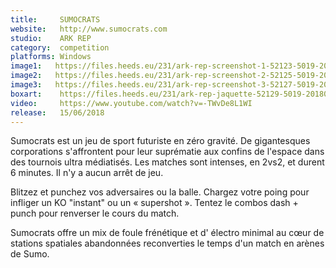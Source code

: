 ```yaml
---
title:     SUMOCRATS
website:   http://www.sumocrats.com
studio:    ARK REP
category:  competition
platforms: Windows
image1:   https://files.heeds.eu/231/ark-rep-screenshot-1-52123-5019-20180409-181044.jpg
image2:   https://files.heeds.eu/231/ark-rep-screenshot-2-52125-5019-20180409-181045.jpg
image3:   https://files.heeds.eu/231/ark-rep-screenshot-3-52127-5019-20180409-181045.jpg
boxart:    https://files.heeds.eu/231/ark-rep-jaquette-52129-5019-20180409-181046.jpg
video:     https://www.youtube.com/watch?v=-TWvDe8L1WI
release:   15/06/2018
---
```


Sumocrats est un jeu de sport futuriste en zéro gravité. De gigantesques corporations s'affrontent pour leur suprématie aux confins de l'espace dans des tournois ultra médiatisés. 
 Les matches sont intenses, en 2vs2, et durent 6 minutes. Il n'y a aucun arrêt de jeu.
 
 Blitzez et punchez vos adversaires ou la balle. Chargez votre poing pour infliger un KO "instant" ou un « supershot ». Tentez le combos dash + punch pour renverser le cours du match.
 
 Sumocrats offre un mix de foule frénétique et d' électro minimal au cœur de stations spatiales abandonnées reconverties le temps d'un match en arènes de Sumo.
